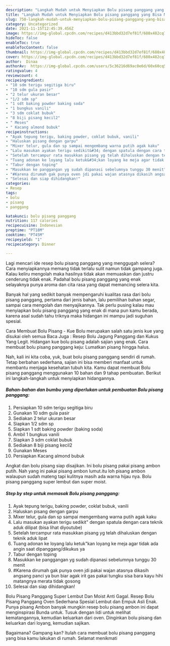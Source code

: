 ```yaml
---
description: "Langkah Mudah untuk Menyiapkan Bolu pisang panggang yang Bisa Manjain Lidah"
title: "Langkah Mudah untuk Menyiapkan Bolu pisang panggang yang Bisa Manjain Lidah"
slug: 750-langkah-mudah-untuk-menyiapkan-bolu-pisang-panggang-yang-bisa-manjain-lidah
category: Uncategorized
date: 2021-11-15T12:45:39.456Z
image: https://img-global.cpcdn.com/recipes/d413bbd32d7ef81f/680x482cq70/bolu-pisang-panggang-foto-resep-utama.jpg
hideToc: false
enableToc: true
enableTocContent: false
thumbnail: https://img-global.cpcdn.com/recipes/d413bbd32d7ef81f/680x482cq70/bolu-pisang-panggang-foto-resep-utama.jpg
cover: https://img-global.cpcdn.com/recipes/d413bbd32d7ef81f/680x482cq70/bolu-pisang-panggang-foto-resep-utama.jpg
author:  Dinaa
authorAv:  https://img-global.cpcdn.com/users/5c36216d69ac0e6d/60x60cq50/avatar.jpg
ratingvalue: 4
reviewcount: 4
recipeingredient:
- "10 sdm terigu segitiga biru"
- "10 sdm gula pasir"
- "2 telur ukuran besar"
- "1/2 sdm sp"
- "1 sdt baking powder baking soda"
- "1 bungkus vanili"
- "3 sdm coklat bubuk"
- "8 biji pisang kecil2"
- " Meses"
- " Kacang almond bubuk"
recipeinstructions:
- "Ayak tepung terigu, baking powder, coklat bubuk, vanili"
- "Haluskan pisang dengan garpu"
- "Mixer telur, gula dan sp sampai mengembang warna putih agak kaku"
- "Lalu masukan ayakan terigu sedikit&#34; dengan spatula dengan cara teknik aduk dilipat (bisa lihat diyoutube)"
- "Setelah tercampur rata masukkan pisang yg telah dihaluskan dengan teknik aduk lipat"
- "Tuang adonan ke loyang lalu ketuk&#34;kan loyang ke meja agar tidak ada angin saat dipanggang/dikukus ya"
- "Tabur dengan toping"
- "Masukkan ke panggangan yg sudah dipanasi sebelumnya tunggu 30 menit"
- "#Karena dirumah gak punya oven jdi pakai wajan atasnya dikasih angsang panci ya bun biar agak irit gas pakai tungku sisa bara kayu hihi matangnya merata tidak gosong"
- "Selesai dan siap dihidangkan!"
categories:
- Resep
tags:
- bolu
- pisang
- panggang

katakunci: bolu pisang panggang 
nutrition: 117 calories
recipecuisine: Indonesian
preptime: "PT18M"
cooktime: "PT45M"
recipeyield: "1"
recipecategory: Dinner

---
```



Lagi mencari ide resep bolu pisang panggang yang menggugah selera? Cara menyiapkannya memang tidak terlalu sulit namun tidak gampang juga. Kalau keliru mengolah maka hasilnya tidak akan memuaskan dan justru cenderung tidak enak. Padahal bolu pisang panggang yang enak selayaknya punya aroma dan cita rasa yang dapat memancing selera kita.


Banyak hal yang sedikit banyak mempengaruhi kualitas rasa dari bolu pisang panggang, pertama dari jenis bahan, lalu pemilihan bahan segar, sampai cara mengolah dan menyajikannya. Tak perlu pusing kalau mau menyiapkan bolu pisang panggang yang enak di mana pun kamu berada, karena asal sudah tahu triknya maka hidangan ini mampu jadi suguhan spesial.

Cara Membuat Bolu Pisang - Kue Bolu merupakan salah satu jenis kue yang disukai oleh semua Baca Juga : Resep Bolu Jagung Panggang dan Kukus Yang Legit. Hidangan kue bolu pisang adalah sajian yang enak. Cara membuat bolu pisang panggang keju: Lumatkan pisang hingga halus.


Nah, kali ini kita coba, yuk, buat bolu pisang panggang sendiri di rumah. Tetap berbahan sederhana, sajian ini bisa memberi manfaat untuk membantu menjaga kesehatan tubuh kita. Kamu dapat membuat Bolu pisang panggang menggunakan 10 bahan dan 9 tahap pembuatan. Berikut ini langkah-langkah untuk menyiapkan hidangannya.

<!--inarticleads1-->

##### Bahan-bahan dan bumbu yang diperlukan untuk pembuatan Bolu pisang panggang:

1. Persiapkan 10 sdm terigu segitiga biru
1. Gunakan 10 sdm gula pasir
1. Sediakan 2 telur ukuran besar
1. Siapkan 1/2 sdm sp
1. Siapkan 1 sdt baking powder (baking soda)
1. Ambil 1 bungkus vanili
1. Siapkan 3 sdm coklat bubuk
1. Sediakan 8 biji pisang kecil2
1. Gunakan  Meses
1. Persiapkan  Kacang almond bubuk


Angkat dan bolu pisang siap disajikan. Ini bolu pisang pakai pisang ambon putih. Nah yang ini pakai pisang ambon lumut.itu loh pisang ambon walaupun sudah mateng tapi kulitnya masih ada warna hijau nya. Bolu pisang panggang super lembut dan super moist. 

<!--inarticleads2-->

##### Step by step untuk memasak Bolu pisang panggang:

1. Ayak tepung terigu, baking powder, coklat bubuk, vanili
1. Haluskan pisang dengan garpu
1. Mixer telur, gula dan sp sampai mengembang warna putih agak kaku
1. Lalu masukan ayakan terigu sedikit&#34; dengan spatula dengan cara teknik aduk dilipat (bisa lihat diyoutube)
1. Setelah tercampur rata masukkan pisang yg telah dihaluskan dengan teknik aduk lipat
1. Tuang adonan ke loyang lalu ketuk&#34;kan loyang ke meja agar tidak ada angin saat dipanggang/dikukus ya
1. Tabur dengan toping
1. Masukkan ke panggangan yg sudah dipanasi sebelumnya tunggu 30 menit
1. #Karena dirumah gak punya oven jdi pakai wajan atasnya dikasih angsang panci ya bun biar agak irit gas pakai tungku sisa bara kayu hihi matangnya merata tidak gosong
1. Selesai dan siap dihidangkan!

Bolu Pisang Panggang Super Lembut Dan Moist Anti Gagal. Resep Bolu Pisang Panggang Oven Sederhana Spesial Lembut dan Empuk Asli Enak. Punya pisang Ambon banyak mungkin resep bolu pisang ambon ini dapat menginspirasi Bunda untuk. Tusuk dengan lidi untuk melihat kematangannya, kemudian keluarkan dari oven. Dinginkan bolu pisang dan keluarkan dari loyang, kemudian sajikan. 

Bagaimana? Gampang kan? Itulah cara membuat bolu pisang panggang yang bisa kamu lakukan di rumah. Selamat menikmati
